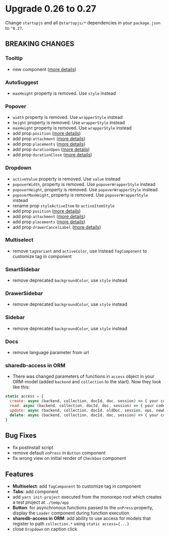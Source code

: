 # Upgrade 0.26 to 0.27

Change `startupjs` and all `@startupjs/*` dependencies in your `package.json` to `^0.27`.

## BREAKING CHANGES

### Tooltip
- new component ([more details](/docs/components/Tooltip))

### AutoSuggest
- `maxHeight` property is removed. Use `style` instead

### Popover
- `width` property is removed. Use `wrapperStyle` instead
- `height` property is removed. Use `wrapperStyle` instead
- `maxHeight` property is removed. Use `wrapperStyle` instead
- add prop `position` ([more details](/docs/popups/Popover))
- add prop `attachment` ([more details](/docs/popups/Popover))
- add prop `placements` ([more details](/docs/popups/Popover))
- add prop `durationOpen` ([more details](/docs/popups/Popover))
- add prop `durationClose` ([more details](/docs/popups/Popover))

### Dropdown
- `activeValue` property is removed. Use `value` instead
- `popoverWidth`, property is removed. Use `popoverWrapperStyle` instead
- `popoverHeight`, property is removed. Use `popoverWrapperStyle` instead
- `popoverMaxHeight`, property is removed. Use `popoverWrapperStyle` instead
- rename prop `styleActiveItem` to `activeItemStyle`
- add prop `position` ([more details](/docs/popups/Dropdown))
- add prop `attachment` ([more details](/docs/popups/Dropdown))
- add prop `placements` ([more details](/docs/popups/Dropdown))
- add prop `drawerCancelLabel` ([more details](/docs/popups/Dropdown))

### Multiselect
- remove `tagVariant` and `activeColor`, use instead `TagComponent` to customize tag in component

### SmartSidebar
- remove deprecated `backgroundColor`, use `style` instead

### DrawerSidebar
- remove deprecated `backgroundColor`, use `style` instead

### Sidebar
- remove deprecated `backgroundColor`, use `style` instead

### Docs
- remove language parameter from url

### sharedb-access in ORM
- There was changed parameters of functions in `access` object in your ORM-model (added `backend` and `collection` to the start). Now they look like this:

```js
static access = {
  create: async (backend, collection, docId, doc, session) => { your code }
  read: async (backend, collection, docId, doc, session) => { your code },
  update: async (backend, collection, docId, oldDoc, session, ops, newDoc) => { your code },
  delete: async (backend, collection, docId, doc, session) => { your code }
}
```

## Bug Fixes
- fix postinstall script
- remove default `onPress` in `Button` component
- fix wrong view on initial render of `Checkbox` component

## Features
- **Multiselect**: add `TagComponent` to customize tag in component
- **Tabs**: add component
- add `yarn init-project` executed from the monorepo root which creates a test project at `./temp/app`
- **Button**: for asynchronous functions passed to the `onPress` property, display the `Loader` component during function execution
- **sharedb-access in ORM**: add ability to use access for models that register to path `collection.*` using `static access={...}`
- close `Dropdown` on caption click
